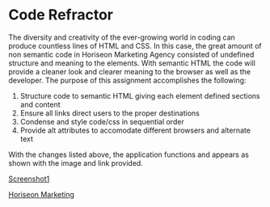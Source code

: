 # Code Refractor

The diversity and creativity of the ever-growing world in coding can produce countless lines of HTML and CSS. In this case, the great amount of non semantic code in Horiseon Marketing Agency consisted of undefined structure and meaning to the elements. With semantic HTML the code will provide a cleaner look and clearer meaning to the browser as well as the developer. The purpose of this assignment accomplishes the following:

1. Structure code to semantic HTML giving each element defined sections and content
2. Ensure all links direct users to the proper destinations
3. Condense and style code/css in sequential order
4. Provide alt attributes to accomodate different browsers and alternate text

With the changes listed above, the application functions and appears as shown with the image and link provided.

[Screenshot1](assets/images/Screenshot1.png "Horiseon")

[Horiseon Marketing](https://jkeopangna.github.io/BootcampHomework1/ "Horiseon Marketing")
